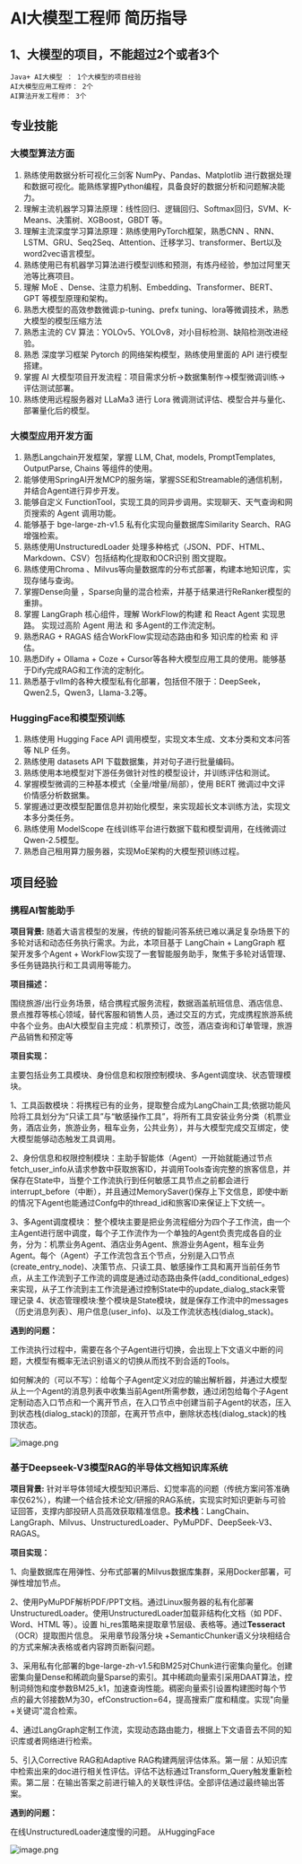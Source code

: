 # AI大模型工程师 简历指导

## 1、大模型的项目，不能超过2个或者3个

```
Java+ AI大模型 ： 1个大模型的项目经验
AI大模型应用工程师： 2个 
AI算法开发工程师： 3个
```

## 专业技能

### 大模型算法方面

1. 熟练使用数据分析可视化三剑客 NumPy、Pandas、Matplotlib 进行数据处理和数据可视化。能熟练掌握Python编程，具备良好的数据分析和问题解决能力。
2. 理解主流机器学习算法原理：线性回归、逻辑回归、Softmax回归，SVM、K-Means、决策树、XGBoost，GBDT 等。
3. 理解主流深度学习算法原理：熟练使用PyTorch框架，熟悉CNN 、RNN、LSTM、GRU、Seq2Seq、Attention、迁移学习、transformer、Bert以及word2vec语言模型。
4. 熟练使用已有机器学习算法进行模型训练和预测，有炼丹经验，参加过阿里天池等比赛项目。
5. 理解 MoE 、Dense、注意力机制、Embedding、Transformer、BERT、GPT 等模型原理和架构。
6. 熟悉大模型的高效参数微调:p-tuning、prefx tuning、lora等微调技术，熟悉大模型的模型压缩方法
7. 熟悉主流的 CV 算法：YOLOv5、YOLOv8，对小目标检测、缺陷检测改进经验。
8. 熟悉 深度学习框架 Pytorch 的网络架构模型，熟练使用里面的 API 进行模型搭建。
9. 掌握 AI 大模型项目开发流程：项目需求分析->数据集制作->模型微调训练->评估测试部署。
10. 熟练使用远程服务器对 LLaMa3 进行 Lora 微调测试评估、模型合并与量化、部署量化后的模型。

### 大模型应用开发方面

1. 熟悉Langchain开发框架，掌握 LLM, Chat, models, PromptTemplates, OutputParse, Chains 等组件的使用。
2. 能够使用SpringAI开发MCP的服务端，掌握SSE和Streamable的通信机制，并结合Agent进行异步开发。
3. 能够自定义 FunctionTool，实现工具的同异步调用。实现聊天、天气查询和网页搜索的 Agent 调用功能。
4. 能够基于 bge-large-zh-v1.5 私有化实现向量数据库Similarity Search、RAG 增强检索。
5. 熟练使用UnstructuredLoader 处理多种格式（JSON、PDF、HTML、Markdown、CSV）包括结构化提取和OCR识别 图文提取。
6. 熟练使用Chroma 、Milvus等向量数据库的分布式部署，构建本地知识库，实现存储与查询。
7. 掌握Dense向量 ，Sparse向量的混合检索，并基于结果进行ReRanker模型的重排。
8. 掌握 LangGraph 核心组件，理解 WorkFlow的构建 和 React Agent 实现思路。 实现过高阶 Agent
   用法 和 多Agent的工作流定制。
9. 熟悉RAG + RAGAS 结合WorkFlow实现动态路由和多 知识库的检索 和 评估。
10. 熟悉Dify + Ollama + Coze + Cursor等各种大模型应用工具的使用。能够基于Dify完成RAG和工作流的定制化。
11. 熟悉基于vllm的各种大模型私有化部署，包括但不限于：DeepSeek，Qwen2.5，Qwen3，Llama-3.2等。

### HuggingFace和模型预训练

1. 熟练使用 Hugging Face API 调用模型，实现文本生成、文本分类和文本问答等 NLP 任务。
2. 熟练使用 datasets API 下载数据集，并对句子进行批量编码。
3. 熟练使用本地模型对下游任务做针对性的模型设计，并训练评估和测试。
4. 掌握模型微调的三种基本模式（全量/增量/局部），使用 BERT 微调过中文评价情感分析数据集。
5. 掌握通过更改模型配置信息并初始化模型，来实现超长文本训练方法，实现文本多分类任务。
6. 熟练使用 ModelScope 在线训练平台进行数据下载和模型调用，在线微调过 Qwen-2.5模型。
7. 熟悉自己租用算力服务器，实现MoE架构的大模型预训练过程。

## 项目经验

### 携程AI智能助手

**项目背景:**
随着大语言模型的发展，传统的智能问答系统已难以满足复杂场景下的多轮对话和动态任务执行需求。为此，本项目基于 LangChain + LangGraph 框架开发多个Agent + WorkFlow实现了一套智能服务助手，聚焦于多轮对话管理、多任务链路执行和工具调用等能力。

**项目描述：**

围绕旅游/出行业务场景，结合携程式服务流程，数据涵盖航班信息、酒店信息、景点推荐等核心领域，替代客服和销售人员，通过交互的方式，完成携程旅游系统中各个业务。由AI大模型自主完成：机票预订，改签，酒店查询和订单管理，旅游产品销售和预定等

**项目实现：**

主要包括业务工具模块、身份信息和权限控制模块、多Agent调度块、状态管理模块。

1、工具函数模块：将携程已有的业务，提取整合成为LangChain工具;依据功能风险将工具划分为“只读工具”与“敏感操作工具”，将所有工具安装业务分类（机票业务，酒店业务，旅游业务，租车业务，公共业务），并与大模型完成交互绑定，使大模型能够动态触发工具调用。

2、身份信息和权限控制模块：主助手智能体（Agent）一开始就能通过节点fetch_user_info从请求参数中获取旅客ID，并调用Tools查询完整的旅客信息，并保存在State中，当整个工作流执行到任何敏感工具节点之前都会进行interrupt_before（中断），并且通过MemorySaver()保存上下文信息，即使中断的情况下Agent也能通过Confg中的thread_id和旅客ID来保证上下文统一。

3、多Agent调度模块： 整个模块主要是把业务流程细分为四个子工作流，由一个主Agent进行居中调度，每个子工作流作为一个单独的Agent负责完成各自的业务，分为：机票业务Agent、酒店业务Agent、旅游业务Agent，租车业务Agent。每个（Agent）子工作流包含五个节点，分别是入口节点(create_entry_node)、决策节点、只读工具、敏感操作工具和离开当前任务节点，从主工作流到子工作流的调度是通过动态路由条件(add_conditional_edges)来实现，从子工作流到主工作流是通过控制State中的update_dialog_stack来管理记录
4、状态管理模块:整个模块是State模块，就是保存工作流中的messages（历史消息列表）、用户信息(user_info)、以及工作流状态栈(dialog_stack)。

**遇到的问题：**

工作流执行过程中，需要在各个子Agent进行切换，会出现上下文语义中断的问题，大模型有概率无法识别语义的切换从而找不到合适的Tools。

如何解决的（可以不写）：给每个子Agent定义对应的输出解析器，并通过大模型从上一个Agent的消息列表中收集当前Agent所需参数，通过闭包给每个子Agent定制动态入口节点和一个离开节点，在入口节点中创建当前子Agent的状态，压入到状态栈(dialog_stack)的顶部，在离开节点中，删除状态栈(dialog_stack)的栈顶状态。

![image.png](https://fynotefile.oss-cn-zhangjiakou.aliyuncs.com/fynote/fyfile/482/1748077892057/7ba4cf3183844917b27557d8295ed88c.jpg)

### 基于Deepseek-V3模型RAG的半导体文档知识库系统

**项目背景:**
针对半导体领域大模型知识滞后、幻觉率高的问题（传统方案问答准确率仅62%），构建一个结合技术论文/研报的RAG系统，实现实时知识更新与可验证回答，支撑内部投研人员高效获取精准信息。**技术栈**：LangChain、LangGraph、Milvus、UnstructuredLoader、PyMuPDF、DeepSeek-V3、RAGAS。

**项目实现：**

1、向量数据库在用弹性、分布式部署的Milvus数据库集群，采用Docker部署，可弹性增加节点。

2、使用PyMuPDF解析PDF/PPT文档。通过Linux服务器的私有化部署UnstructuredLoader。使用UnstructuredLoader加载非结构化文档（如 PDF、Word、HTML 等）。设置 hi_res策略来提取章节层级、表格等。通过**Tesseract** （OCR）提取图片信息。 采用章节段落分块 +SemanticChunker语义分块相结合的方式来解决表格或者内容跨页断裂问题。

3、采用私有化部署的bge-large-zh-v1.5和BM25对Chunk进行密集向量化。创建密集向量Dense和稀疏向量Sparse的索引。其中稀疏向量索引采用DAAT算法，控制词频饱和度参数BM25_k1，加速查询性能。稠密向量索引设置构建图时每个节点的最大邻接数M为30，efConstruction=64，提高搜索广度和精度。实现"向量+关键词"混合检索。

4、通过LangGraph定制工作流，实现动态路由能力，根据上下文语音去不同的知识库或者网络进行检索。

5、引入Corrective RAG和Adaptive RAG构建两层评估体系。第一层：从知识库中检索出来的doc进行相关性评估。评估不达标通过Transform_Query触发重新检索。第二层：在输出答案之前进行输入的关联性评估。全部评估通过最终输出答案。

**遇到的问题：**

在线UnstructuredLoader速度慢的问题。 从HuggingFace

![image.png](https://fynotefile.oss-cn-zhangjiakou.aliyuncs.com/fynote/fyfile/482/1748077892057/f071de51c0ea4665ab9f6ad6a5e9786b.png)